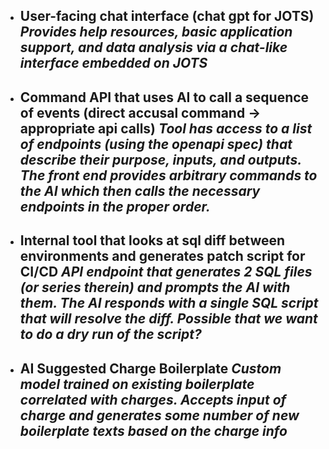 - User-facing chat interface (chat gpt for JOTS)
	*Provides help resources, basic application support, and data analysis via a chat-like interface embedded on JOTS*
	- 

- Command API that uses AI to call a sequence of events (direct accusal command -> appropriate api calls)
	*Tool has access to a list of endpoints (using the openapi spec) that describe their purpose, inputs, and outputs. The front end provides arbitrary commands to the AI which then calls the necessary endpoints in the proper order.*
	- 

- Internal tool that looks at sql diff between environments and generates patch script for CI/CD
	*API endpoint that generates 2 SQL files (or series therein) and prompts the AI with them. The AI responds with a single SQL script that will resolve the diff. Possible that we want to do a dry run of the script?*
	- 

- AI Suggested Charge Boilerplate
	*Custom model trained on existing boilerplate correlated with charges. Accepts input of charge and generates some number of new boilerplate texts based on the charge info*
	- 






